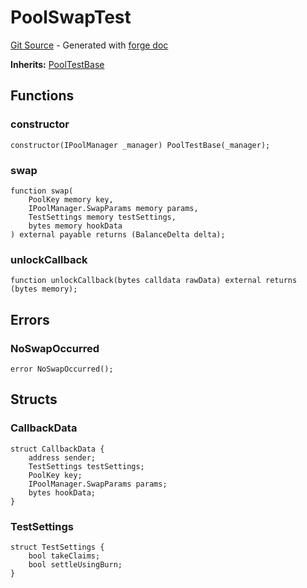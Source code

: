 # PoolSwapTest
[Git Source](https://github.com/uniswap/v4-core/blob/b619b6718e31aa5b4fa0286520c455ceb950276d/src/test/PoolSwapTest.sol) - Generated with [forge doc](https://book.getfoundry.sh/reference/forge/forge-doc)

**Inherits:**
[PoolTestBase](contracts/v4/reference/core/test/PoolTestBase.md)


## Functions
### constructor


```solidity
constructor(IPoolManager _manager) PoolTestBase(_manager);
```

### swap


```solidity
function swap(
    PoolKey memory key,
    IPoolManager.SwapParams memory params,
    TestSettings memory testSettings,
    bytes memory hookData
) external payable returns (BalanceDelta delta);
```

### unlockCallback


```solidity
function unlockCallback(bytes calldata rawData) external returns (bytes memory);
```

## Errors
### NoSwapOccurred

```solidity
error NoSwapOccurred();
```

## Structs
### CallbackData

```solidity
struct CallbackData {
    address sender;
    TestSettings testSettings;
    PoolKey key;
    IPoolManager.SwapParams params;
    bytes hookData;
}
```

### TestSettings

```solidity
struct TestSettings {
    bool takeClaims;
    bool settleUsingBurn;
}
```


